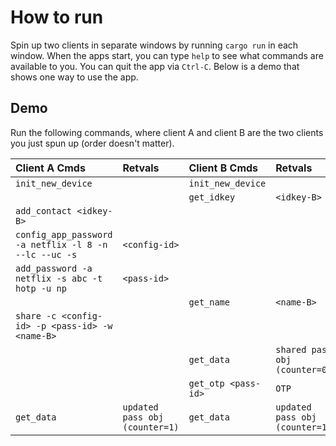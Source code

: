 # How to run

Spin up two clients in separate windows by running `cargo run` in each window.
When the apps start, you can type `help` to see what commands are available to you.
You can quit the app via `Ctrl-C`.
Below is a demo that shows one way to use the app.

## Demo

Run the following commands, where client A and client B are the two clients you just spun up (order doesn't matter).

| Client A Cmds | Retvals | Client B Cmds | Retvals |
| :--- | :--- | :--- | :--- |
| `init_new_device` | | `init_new_device` | |
| | | `get_idkey` | `<idkey-B>` |
| `add_contact <idkey-B>` | | | |
| `config_app_password -a netflix -l 8 -n --lc --uc -s` | `<config-id>` | | |
| `add_password -a netflix -s abc -t hotp -u np` | `<pass-id>` | | |
| | | `get_name` | `<name-B>` |
| `share -c <config-id> -p <pass-id> -w <name-B>` | | | |
| | | `get_data` | `shared pass obj (counter=0)` |
| | | `get_otp <pass-id>` | `OTP` |
| `get_data` | `updated pass obj (counter=1)` | `get_data` | `updated pass obj (counter=1)` |
